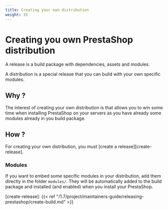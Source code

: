 ```yaml
---
title: Creating your own distribution
weight: 35
---
```


# Creating you own PrestaShop distribution

A release is a build package with dependencies, assets and modules.

A distribution is a special release that you can build with your own specific modules.

## Why ?

The interest of creating your own distribution is that allows you to win some time when installing PrestaShop on your servers as you have already some modules already in you build package.

## How ?

For creating your own distribution, you must [create a release][create-release].

### Modules

If you want to embed some specific modules in your distribution, add them directly in the folder `modules/`. They will be automatically added to the build package and installed (and enabled) when you install your PrestaShop.

[create-release]: {{< ref "/1.7/project/maintainers-guide/releasing-prestashop/create-build.md" >}}
